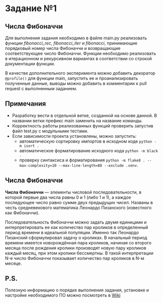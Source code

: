 # Задание №1
## Числа Фибоначчи
Для выполнения задания необходимо в файле main.py реализовать функции *fibonacci_rec*, *fibonacci_iter* и *fibonacci*, принимающие порядковый номер числа Фибоначчи и возвращающие соответствующее число Фибоначчи. Функции необходимо реализовать в итерационном и рекурсивном вариантах в соответствии со строкой документации функции.

В качестве дополнительного эксперимента можно добавить декоратор `@profile()` для функции main, запустить ее и проанализировать полученные данные, выводы можно добавить в комментарии к pull request с выполненным заданием.

## Примечания  
- Разработку вести в отдельной ветке, созданной на основе данной. В названии ветки префикс main заменить на название команды. 
- Корректность работы реализованных функций проверить запустив файл test.py с модульными тестами. 
- Если зависимости проекта установлены, можно запустить:
    * автоматическую сортировку импортов в исходном коде `python -m isort .`
    * автоматическое форматирование исходного кода `python -m black .`
    * проверку синтаксиса и форматирования `python -m flake8 . --max-complexity=10 --max-line-length=88 --exclude .venv`.
  
## Числа Фибоначчи  
**Числа Фибоначчи** — элементы числовой последовательности, в которой первые два числа равны 0 и 1 (либо 1 и 1), а каждое последующее число равно сумме двух предыдущих чисел. Названы в честь средневекового математика Леонардо Пизанского (известного как Фибоначчи).

Последовательность Фибоначчи можно задать двумя единицами и интерпретировать ее как количество пар кроликов в определенный период времени в идеальной популяции. Именно так Леонардо Пизанский сформулировал задачу о кроликах. В начальный период времени имеется новорождённая пара кроликов, начиная со второго месяца после рождения кролики производят новую пару кроликов каждый месяц, при этом кролики бессмертны. В такой интерпретации N-е число Фибоначчи показывает количество пар кроликов в N-м месяце.

## P.S.
Полезную информацию о порядке выполнения задания, установке и настройке необходимого ПО можно посмотреть в [Wiki](https://github.com/hse-algo-24-owl/docs-owl/wiki)